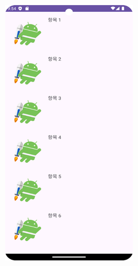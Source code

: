 <p align="center">
  <img width="400" height="800" src="https://github.com/Jinwoooooooo/2024-1-Mobile-App/blob/main/Chapter8/5/Screenshot_20240505_185435.png">
</p>
